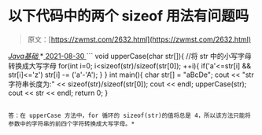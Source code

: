 <!--yml
category: 未分类
date: 0001-01-01 00:00:00
-->

# 以下代码中的两个 sizeof 用法有问题吗

> 原文：[https://zwmst.com/2632.html](https://zwmst.com/2632.html)

   [ *Java基础* ](https://zwmst.com/java%e5%9f%ba%e7%a1%80)*[ <time datetime="2021-08-30T09:19:56+08:00"> 2021-08-30 </time> ](https://zwmst.com/2632.html)  ```
void upperCase(char str[]){ //将 str 中的小写字母转换成大写字母 
 for(int i=0; i<sizeof(str)/sizeof(str[0]); ++i){ 
 if('a'<=str[i] && str[i]<='z') 
 str[i] -= ('a'-'A'); 
 } 
} 
int main(){ 
 char str[] = "aBcDe"; 
 cout << "str 字符串长度为:" << sizeof(str)/sizeof(str[0]); 
 cout << endl; 
 upperCase(str); 
 cout << str << endl; 
 return 0; 
}
```

答：在 upperCase 方法中，for 循环的 sizeof(str)的值将总是 4，所以该方法只能将参数中的字符串的前四个字符转换成大写字母。*